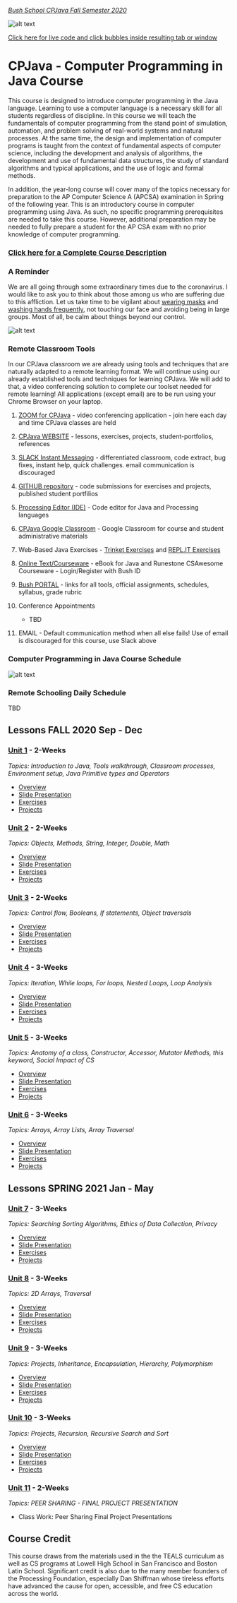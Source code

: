 [_Bush School CPJava Fall Semester 2020_](https://chandrunarayan.github.io/cpjava/)

![alt text][bouncyballs]

<a href="https://chandrunarayan.github.io/sketches/bubbles" target="_blank">Click here for live code and click bubbles inside resulting tab or window</a>

# CPJava - Computer Programming in Java Course

This course is designed to introduce computer programming in the Java language. Learning to use a computer language is a necessary skill for all students regardless of discipline. In this course we will teach the fundamentals of computer programming from the stand point of simulation, automation, and problem solving of real-world systems and natural processes. At the same time, the design and implementation of computer programs is taught from the context of fundamental aspects of computer science, including the development and analysis of algorithms, the development and use of fundamental data structures, the study of standard
algorithms and typical applications, and the use of logic and formal methods. 

In addition, the year-long course will cover many of the topics necessary for preparation to the AP Computer Science A (APCSA) examination in Spring of the following year. This is an introductory course in computer programming using Java. As such, no specific programming prerequisites are needed to take this course. However, additional preparation may be needed to fully prepare a student for the AP CSA exam with no prior knowledge of computer programming.

### [Click here for a Complete Course Description](docs/CP_Java_Syllabus.pdf)

### A Reminder
We are all going through some extraordinary times due to the coronavirus.  I would like to ask you to think about those among us who are suffering due to this affliction. Let us take time to be vigilant about [wearing masks](https://www.cdc.gov/coronavirus/2019-ncov/prevent-getting-sick/cloth-face-cover-guidance.html) and [washing hands frequently](https://www.cdc.gov/handwashing/when-how-handwashing.html), not touching our face and avoiding being in large groups. Most of all, be calm about things beyond our control.

![alt text][washhands]


### Remote Classroom Tools

In our CPJava classroom we are already using tools and techniques that are naturally adapted to a remote learning format. We will continue using our already established tools and techniques for learning CPJava.  We will add to that, a video conferencing solution  to complete our toolset needed for remote learning! All applications (except email) are to be run using your Chrome Browser on your laptop. 

1. [ZOOM for CPJava](https://zoom.us/j/5176316708) - video conferencing application - join here each day and time CPJava classes are held
2. [CPJava WEBSITE](https://chandrunarayan.github.io/cpjava/) - lessons, exercises, projects, student-portfolios, references
3. [SLACK Instant Messaging](https://app.slack.com/client/TTS9Y46VC) - differentiated classroom, code extract, bug fixes, instant help, quick challenges. email communication is discouraged
4. [GITHUB repository](https://github.com/) - code submissions for exercises and projects, published student portfilios
5. [Processing Editor (IDE)](https://processing.org) - Code editor for Java and Processing languages
6. [CPJava Google Classroom](https://classroom.google.com/c/MTI2MDgzMTM2MDgw) - Google Classroom for course and student administrative materials
7. Web-Based Java Exercises - [Trinket Exercises](https://trinket.io/library/folder/cpjava) and [REPL.IT Exercises](https://repl.it)
7. [Online Text/Courseware](https://runestone.academy/runestone/books/published/csawesome/index.html) - eBook for Java and Runestone CSAwesome Courseware - Login/Register with Bush ID
8. [Bush PORTAL](https://bush.myschoolapp.com/app/faculty#academicclass/110863870/0/bulletinboard) - links for all tools, official assignments, schedules, syllabus, grade rubric
9. Conference Appointments
    *    TBD

10. EMAIL - Default communication method when all else fails! Use of email is discouraged for this course, use Slack above


### Computer Programming in Java Course Schedule
![alt text][schedule]

### Remote Schooling Daily Schedule
TBD



## Lessons FALL 2020  Sep - Dec

### [Unit 1](lessons/unit1)  - 2-Weeks

_Topics: Introduction to Java, Tools walkthrough, Classroom processes, Environment setup, Java Primitive types and Operators_

* [Overview](lessons/unit1)
* [Slide Presentation](lessons/unit1/presentations.md)
* [Exercises](lessons/unit1/exercises.md)
* [Projects](lessons/unit1/projects.md)

### [Unit 2](lessons/unit2)  - 2-Weeks

_Topics: Objects, Methods, String, Integer, Double, Math_

* [Overview](lessons/unit2)
* [Slide Presentation]()
* [Exercises]()
* [Projects]()

### [Unit 3](lessons/unit3)  - 2-Weeks

_Topics: Control flow, Booleans, If statements, Object traversals_

* [Overview](lessons/unit3)
* [Slide Presentation]()
* [Exercises]()
* [Projects]()


### [Unit 4](lessons/unit4)  - 3-Weeks

_Topics: Iteration, While loops, For loops, Nested Loops, Loop Analysis_

* [Overview](lessons/unit4)
* [Slide Presentation]()
* [Exercises]()
* [Projects]()

### [Unit 5](lessons/unit5)  - 3-Weeks

_Topics: Anatomy of a class, Constructor, Accessor, Mutator Methods, this keyword, Social Impact of CS_

* [Overview](lessons/unit5)
* [Slide Presentation]()
* [Exercises]()
* [Projects]()

### [Unit 6](lessons/unit6)  - 3-Weeks

_Topics: Arrays, Array Lists, Array Traversal_

* [Overview](lessons/unit6)
* [Slide Presentation]()
* [Exercises]()
* [Projects]()


## Lessons SPRING 2021 Jan - May

### [Unit 7](lessons/unit7) - 3-Weeks

_Topics: Searching Sorting Algorithms, Ethics of Data Collection, Privacy_

* [Overview](lessons/unit7)
* [Slide Presentation]()
* [Exercises]()
* [Projects]()


### [Unit 8](lessons/unit8)  - 3-Weeks

_Topics: 2D Arrays, Traversal_

* [Overview](lessons/unit8)
* [Slide Presentation]()
* [Exercises]()
* [Projects]()


### [Unit 9](lessons/unit9)  - 3-Weeks

_Topics: Projects, Inheritance, Encapsulation, Hierarchy, Polymorphism_

* [Overview](lessons/unit9)
* [Slide Presentation]()
* [Exercises]()
* [Projects]()


### [Unit 10](lessons/unit10) - 3-Weeks

_Topics: Projects, Recursion, Recursive Search and Sort_

* [Overview](lessons/unit10)
* [Slide Presentation]()
* [Exercises]()
* [Projects]()

### [Unit 11](lessons/unit10) - 2-Weeks

_Topics: PEER SHARING - FINAL PROJECT PRESENTATION_

* Class Work: Peer Sharing Final Project Presentations

## Course Credit

This course draws from the materials used in the the TEALS curriculum as well as CS programs at Lowell High School in San Francisco and Boston Latin School. Significant credit is also due to the many member founders of the Processing Foundation, especially Dan Shiffman whose tireless efforts have advanced the cause for open, accessible, and free CS education across the world.

[washhands]: https://www.cdc.gov/handwashing/images/GettyImages-514363103-medium.jpg "Wash Hands"
[congrats]: congrats.png "Congrats"
[juliaset]: julia1.gif "juliaset"
[bouncyballs]: bouncy_balls2.gif "bouncyballs"
[bubbles]: https://chandrunarayan.github.io/sketches/bubbles/ "bubbles"
[schedule]: CPJava_Schedule.png

